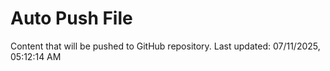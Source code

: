 # Auto Push File

Content that will be pushed to GitHub repository.
Last updated: 07/11/2025, 05:12:14 AM